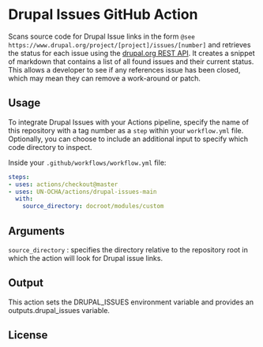# Drupal Issues GitHub Action

Scans source code for Drupal Issue links in the form `@see https://www.drupal.org/project/[project]/issues/[number]` and retrieves the status for each issue using the [drupal.org REST API](https://www.drupal.org/drupalorg/docs/apis/rest-and-other-apis). It creates a snippet of markdown that contains a list of all found issues and their current status. This allows a developer to see if any references issue has been closed, which may mean they can remove a work-around or patch.

## Usage

To integrate Drupal Issues with your Actions pipeline, specify the name of this repository with a tag number as a `step` within your `workflow.yml` file. Optionally, you can choose to include an additional input to specify which code directory to inspect.

Inside your `.github/workflows/workflow.yml` file:

```yaml
steps:
- uses: actions/checkout@master
- uses: UN-OCHA/actions/drupal-issues-main
  with:
    source_directory: docroot/modules/custom
```

## Arguments

`source_directory` : specifies the directory relative to the repository root in which the action will look for Drupal issue links.

## Output

This action sets the DRUPAL_ISSUES environment variable and provides an outputs.drupal_issues variable.

## License

